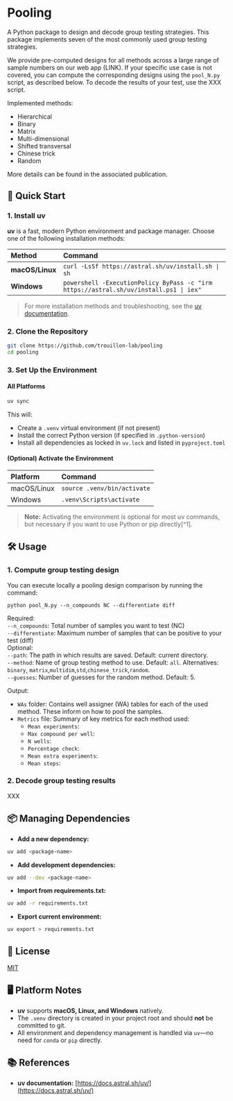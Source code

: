 # Pooling

A Python package to design and decode group testing strategies. This package implements seven of the most commonly used group testing strategies.  

We provide pre-computed designs for all methods across a large range of sample numbers on our web app (LINK). If your specific use case is not covered, you can compute the corresponding designs using the `pool_N.py` script, as described below.
To decode the results of your test, use the XXX script.  

Implemented methods:
- Hierarchical
- Binary
- Matrix
- Multi-dimensional
- Shifted transversal
- Chinese trick
- Random

More details can be found in the associated publication.

## 🚀 Quick Start

### 1. **Install uv**

**uv** is a fast, modern Python environment and package manager.
Choose one of the following installation methods:


| Method | Command |
| :-- | :-- |
| **macOS/Linux** | `curl -LsSf https://astral.sh/uv/install.sh \| sh` |
| **Windows** | `powershell -ExecutionPolicy ByPass -c "irm https://astral.sh/uv/install.ps1 \| iex"` |

> For more installation methods and troubleshooting, see the [uv documentation](https://docs.astral.sh/uv/).

### 2. **Clone the Repository**

```bash
git clone https://github.com/trouillon-lab/pooling
cd pooling
```


### 3. **Set Up the Environment**

#### **All Platforms**

```bash
uv sync
```

This will:
- Create a `.venv` virtual environment (if not present)
- Install the correct Python version (if specified in `.python-version`)
- Install all dependencies as locked in `uv.lock` and listed in `pyproject.toml`


#### **(Optional) Activate the Environment**

| Platform | Command |
| :-- | :-- |
| macOS/Linux | `source .venv/bin/activate` |
| Windows | `.venv\Scripts\activate` |

> **Note:** Activating the environment is optional for most uv commands, but necessary if you want to use Python or pip directly[^1].

## 🛠️ Usage

### 1. **Compute group testing design**

You can execute locally a pooling design comparison by running the command:

`python pool_N.py --n_compounds NC --differentiate diff`

Required:  
`--n_compounds`: Total number of samples you want to test (NC)  
`--differentiate`: Maximum number of samples that can be positive to your test (diff)  
Optional:  
`--path`: The path in which results are saved. Default: current directory.  
`--method`: Name of group testing method to use. Default: `all`. Alternatives: `binary`, `matrix`,`multidim`,`std`,`chinese_trick`,`random`.  
`--guesses`: Number of guesses for the random method. Default: 5.  

Output:
- `WAs` folder: Contains well assigner (WA) tables for each of the used method. These inform on how to pool the samples.
-  `Metrics` file: Summary of key metrics for each method used:
    - `Mean experiments`:
    - `Max compound per well`:
    - `N wells`:
    -  `Percentage check`:
    -  `Mean extra experiments`:
    -  `Mean steps`:

### 2. **Decode group testing results**

XXX

## 📦 Managing Dependencies

- **Add a new dependency:**

```bash
uv add <package-name>
```

- **Add development dependencies:**

```bash
uv add --dev <package-name>
```

- **Import from requirements.txt:**

```bash
uv add -r requirements.txt
```

- **Export current environment:**

```bash
uv export > requirements.txt
```


## 📝 License

[MIT](https://choosealicense.com/licenses/mit/)

## 🖥️ Platform Notes

- **uv** supports **macOS, Linux, and Windows** natively.
- The `.venv` directory is created in your project root and should **not** be committed to git.
- All environment and dependency management is handled via `uv`—no need for `conda` or `pip` directly.


## 📚 References

- **uv documentation:** [https://docs.astral.sh/uv/](https://docs.astral.sh/uv/)
